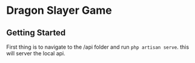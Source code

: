 # Dragon Slayer Game

## Getting Started
First thing is to navigate to the /api folder and run `php artisan serve`. this will server the local api.